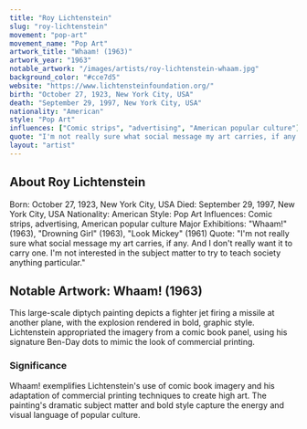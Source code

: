 ```yaml
---
title: "Roy Lichtenstein"
slug: "roy-lichtenstein"
movement: "pop-art"
movement_name: "Pop Art"
artwork_title: "Whaam! (1963)"
artwork_year: "1963"
notable_artwork: "/images/artists/roy-lichtenstein-whaam.jpg"
background_color: "#cce7d5"
website: "https://www.lichtensteinfoundation.org/"
birth: "October 27, 1923, New York City, USA"
death: "September 29, 1997, New York City, USA"
nationality: "American"
style: "Pop Art"
influences: ["Comic strips", "advertising", "American popular culture"]
quote: "I'm not really sure what social message my art carries, if any. And I don't really want it to carry one. I'm not interested in the subject matter to try to teach society anything particular."
layout: "artist"
---
```


## About Roy Lichtenstein

Born: October 27, 1923, New York City, USA Died: September 29, 1997, New York City, USA Nationality: American Style: Pop Art Influences: Comic strips, advertising, American popular culture Major Exhibitions: "Whaam!" (1963), "Drowning Girl" (1963), "Look Mickey" (1961) Quote: "I'm not really sure what social message my art carries, if any. And I don't really want it to carry one. I'm not interested in the subject matter to try to teach society anything particular."

## Notable Artwork: Whaam! (1963)

This large-scale diptych painting depicts a fighter jet firing a missile at another plane, with the explosion rendered in bold, graphic style. Lichtenstein appropriated the imagery from a comic book panel, using his signature Ben-Day dots to mimic the look of commercial printing.

### Significance

Whaam! exemplifies Lichtenstein's use of comic book imagery and his adaptation of commercial printing techniques to create high art. The painting's dramatic subject matter and bold style capture the energy and visual language of popular culture.
